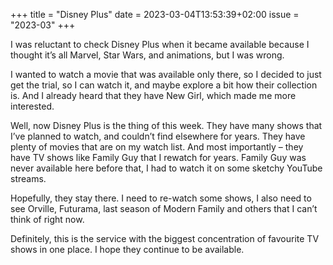 +++
title       = "Disney Plus"
date        = 2023-03-04T13:53:39+02:00
issue       = "2023-03"
+++

I was reluctant to check Disney Plus when it became available because I thought it’s all Marvel, Star Wars, and animations, but I was wrong.

I wanted to watch a movie that was available only there, so I decided to just get the trial, so I can watch it, and maybe explore a bit how their collection is. And I already heard that they have New Girl, which made me more interested.

Well, now Disney Plus is the thing of this week. They have many shows that I’ve planned to watch, and couldn’t find elsewhere for years. They have plenty of movies that are on my watch list. And most importantly – they have TV shows like Family Guy that I rewatch for years. Family Guy was never available here before that, I had to watch it on some sketchy YouTube streams.

Hopefully, they stay there. I need to re-watch some shows, I also need to see Orville, Futurama, last season of Modern Family and others that I can’t think of right now.

Definitely, this is the service with the biggest concentration of favourite TV shows in one place. I hope they continue to be available.
